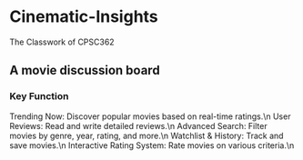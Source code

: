 # Cinematic-Insights
The Classwork of CPSC362

## A movie discussion board 
### Key Function
Trending Now: Discover popular movies based on real-time ratings.\n
User Reviews: Read and write detailed reviews.\n
Advanced Search: Filter movies by genre, year, rating, and more.\n
Watchlist & History: Track and save movies.\n
Interactive Rating System: Rate movies on various criteria.\n


